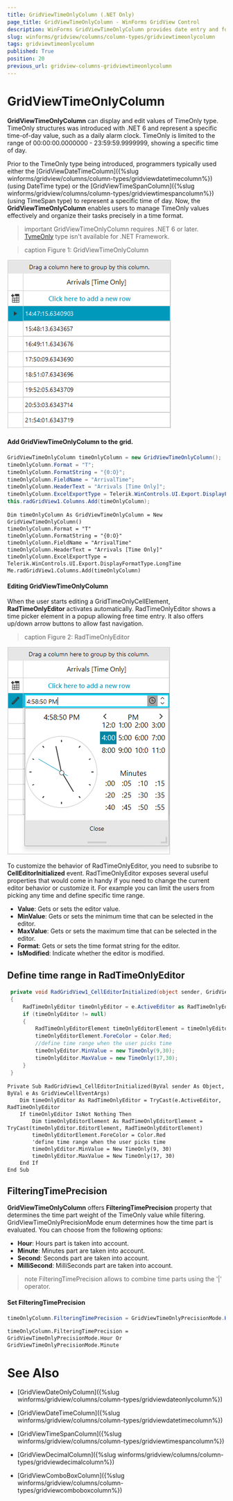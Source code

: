 ```yaml
---
title: GridViewTimeOnlyColumn (.NET Only)
page_title: GridViewTimeOnlyColumn - WinForms GridView Control
description: WinForms GridViewTimeOnlyColumn provides date entry and formatting for TimeOnly data type.
slug: winforms/gridview/columns/column-types/gridviewtimeonlycolumn
tags: gridviewtimeonlycolumn
published: True
position: 20
previous_url: gridview-columns-gridviewtimeonlycolumn
---
```


# GridViewTimeOnlyColumn

**GridViewTimeOnlyColumn** can display and edit values of TimeOnly type. TimeOnly structures was introduced with .NET 6 and represent a specific time-of-day value, such as a daily alarm clock. TimeOnly is limited to the range of 00:00:00.0000000 - 23:59:59.9999999, showing a specific time of day.

Prior to the TimeOnly type being introduced, programmers typically used either the [GridViewDateTimeColumn]({%slug winforms/gridview/columns/column-types/gridviewdatetimecolumn%}) (using DateTime type)  or the [GridViewTimeSpanColumn]({%slug winforms/gridview/columns/column-types/gridviewtimespancolumn%}) (using TimeSpan type) to represent a specific time of day. Now, the **GridViewTimeOnlyColumn** enables users to manage TimeOnly values effectively and organize their tasks precisely in a time format.

>important GridViewTimeOnlyColumn requires .NET 6 or later. [TymeOnly](https://learn.microsoft.com/en-us/dotnet/api/system.timeonly?view=net-9.0) type isn't available for .NET Framework.


>caption Figure 1: GridViewTimeOnlyColumn

![WinForms RadGridView GridViewTimeOnlyColumn](images/gridview-columns-gridviewtimeonlycolumn001.png)

#### Add GridViewTimeOnlyColumn to the grid.

````C#
GridViewTimeOnlyColumn timeOnlyColumn = new GridViewTimeOnlyColumn();
timeOnlyColumn.Format = "T";
timeOnlyColumn.FormatString = "{0:O}";
timeOnlyColumn.FieldName = "ArrivalTime";
timeOnlyColumn.HeaderText = "Arrivals [Time Only]"; 
timeOnlyColumn.ExcelExportType = Telerik.WinControls.UI.Export.DisplayFormatType.LongTime;
this.radGridView1.Columns.Add(timeOnlyColumn);

````
````VB.NET
Dim timeOnlyColumn As GridViewTimeOnlyColumn = New GridViewTimeOnlyColumn()
timeOnlyColumn.Format = "T"
timeOnlyColumn.FormatString = "{0:O}"
timeOnlyColumn.FieldName = "ArrivalTime"
timeOnlyColumn.HeaderText = "Arrivals [Time Only]"
timeOnlyColumn.ExcelExportType = Telerik.WinControls.UI.Export.DisplayFormatType.LongTime
Me.radGridView1.Columns.Add(timeOnlyColumn)

````

#### Editing GridViewTimeOnlyColumn 

When the user starts editing a GridTimeOnlyCellElement, **RadTimeOnlyEditor** activates automatically. RadTimeOnlyEditor shows a time picker element in a popup allowing free time entry. It also offers up/down arrow buttons to allow fast navigation.

>caption Figure 2: RadTimeOnlyEditor

![WinForms RadGridView GridViewTimeOnlyColumn Editing](images/gridview-columns-gridviewtimeonlycolumn002.png)

To customize the behavior of RadTimeOnlyEditor, you need to subsribe to **CellEditorInitialized** event. RadTimeOnlyEditor exposes several useful properties that would come in handy if you need to change the current editor behavior or customize it. For example you can limit the users from picking any time and define specific time range. 

* **Value**: Gets or sets the editor value.
* **MinValue**: Gets or sets the minimum time that can be selected in the editor.
* **MaxValue**: Gets or sets the maximum time that can be selected in the editor.
* **Format**: Gets or sets the time format string for the editor.
* **IsModified**: Indicate whether the editor is modified.

## Define time range in RadTimeOnlyEditor

````C#
 private void RadGridView1_CellEditorInitialized(object sender, GridViewCellEventArgs e)
 {
     RadTimeOnlyEditor timeOnlyEditor = e.ActiveEditor as RadTimeOnlyEditor;
     if (timeOnlyEditor != null)
     {
         RadTimeOnlyEditorElement timeOnlyEditorElement = timeOnlyEditor.EditorElement as RadTimeOnlyEditorElement;
         timeOnlyEditorElement.ForeColor = Color.Red;
         //define time range when the user picks time
         timeOnlyEditor.MinValue = new TimeOnly(9,30);
         timeOnlyEditor.MaxValue = new TimeOnly(17,30);
     }
 }

````
````VB.NET
Private Sub RadGridView1_CellEditorInitialized(ByVal sender As Object, ByVal e As GridViewCellEventArgs)
    Dim timeOnlyEditor As RadTimeOnlyEditor = TryCast(e.ActiveEditor, RadTimeOnlyEditor
    If timeOnlyEditor IsNot Nothing Then
        Dim timeOnlyEditorElement As RadTimeOnlyEditorElement = TryCast(timeOnlyEditor.EditorElement, RadTimeOnlyEditorElement)
        timeOnlyEditorElement.ForeColor = Color.Red
        'define time range when the user picks time
        timeOnlyEditor.MinValue = New TimeOnly(9, 30)
        timeOnlyEditor.MaxValue = New TimeOnly(17, 30)
    End If
End Sub

````

## FilteringTimePrecision

**GridViewTimeOnlyColumn** offers **FilteringTimePrecision** property that determines the time part weight of the TimeOnly value while filtering. GridViewTimeOnlyPrecisionMode enum determines how the time part is evaluated. You can choose from the following options:

* **Hour**: Hours part is taken into account.
* **Minute**: Minutes part are taken into account.
* **Second**: Seconds part are taken into account.
* **MilliSecond**: MilliSeconds part are taken into account.

>note FilteringTimePrecision allows to combine time parts using the '|' operator.

#### Set FilteringTimePrecision

````C#
timeOnlyColumn.FilteringTimePrecision = GridViewTimeOnlyPrecisionMode.Hour | GridViewTimeOnlyPrecisionMode.Minute;

````
````VB.NET
timeOnlyColumn.FilteringTimePrecision = GridViewTimeOnlyPrecisionMode.Hour Or GridViewTimeOnlyPrecisionMode.Minute

````

            
# See Also
* [GridViewDateOnlyColumn]({%slug winforms/gridview/columns/column-types/gridviewdateonlycolumn%})

* [GridViewDateTimeColumn]({%slug winforms/gridview/columns/column-types/gridviewdatetimecolumn%})

* [GridViewTimeSpanColumn]({%slug winforms/gridview/columns/column-types/gridviewtimespancolumn%})

* [GridViewDecimalColumn]({%slug winforms/gridview/columns/column-types/gridviewdecimalcolumn%})

* [GridViewComboBoxColumn]({%slug winforms/gridview/columns/column-types/gridviewcomboboxcolumn%})
